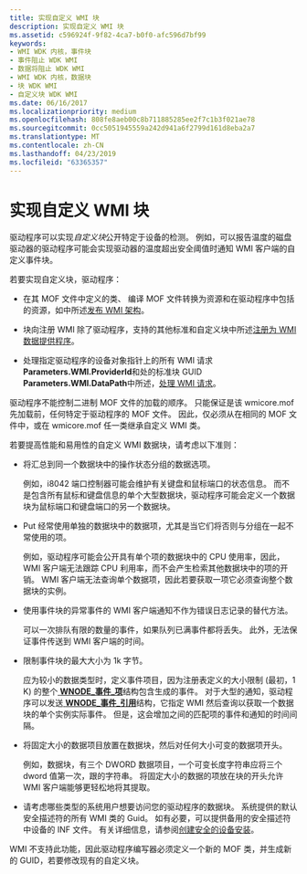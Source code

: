 ```yaml
---
title: 实现自定义 WMI 块
description: 实现自定义 WMI 块
ms.assetid: c596924f-9f82-4ca7-b0f0-afc596d7bf99
keywords:
- WMI WDK 内核，事件块
- 事件阻止 WDK WMI
- 数据将阻止 WDK WMI
- WMI WDK 内核，数据块
- 块 WDK WMI
- 自定义块 WDK WMI
ms.date: 06/16/2017
ms.localizationpriority: medium
ms.openlocfilehash: 808fe8aeb00c8b711885285ee2f7c1b3f021ae78
ms.sourcegitcommit: 0cc5051945559a242d941a6f2799d161d8eba2a7
ms.translationtype: MT
ms.contentlocale: zh-CN
ms.lasthandoff: 04/23/2019
ms.locfileid: "63365357"
---
```

# <a name="implementing-custom-wmi-blocks"></a>实现自定义 WMI 块





驱动程序可以实现*自定义块*公开特定于设备的检测。 例如，可以报告温度的磁盘驱动器的驱动程序可能会实现驱动器的温度超出安全阈值时通知 WMI 客户端的自定义事件块。

若要实现自定义块，驱动程序：

-   在其 MOF 文件中定义的类、 编译 MOF 文件转换为资源和在驱动程序中包括的资源，如中所述[发布 WMI 架构](publishing-a-wmi-schema.md)。

-   块向注册 WMI 除了驱动程序，支持的其他标准和自定义块中所述[注册为 WMI 数据提供程序](registering-as-a-wmi-data-provider.md)。

-   处理指定驱动程序的设备对象指针上的所有 WMI 请求**Parameters.WMI.ProviderId**和处的标准块 GUID **Parameters.WMI.DataPath**中所述，[处理 WMI 请求](handling-wmi-requests.md)。

驱动程序不能控制二进制 MOF 文件的加载的顺序。 只能保证是该 wmicore.mof 先加载前，任何特定于驱动程序的 MOF 文件。 因此，仅必须从在相同的 MOF 文件中，或在 wmicore.mof 任一类继承自定义 WMI 类。

若要提高性能和易用性的自定义 WMI 数据块，请考虑以下准则：

-   将汇总到同一个数据块中的操作状态分组的数据选项。

    例如，i8042 端口控制器可能会维护有关键盘和鼠标端口的状态信息。 而不是包含所有鼠标和键盘信息的单个大型数据块，驱动程序可能会定义一个数据块为鼠标端口和键盘端口的另一个数据块。

-   Put 经常使用单独的数据块中的数据项，尤其是当它们将否则与分组在一起不常使用的项。

    例如，驱动程序可能会公开具有单个项的数据块中的 CPU 使用率，因此，WMI 客户端无法跟踪 CPU 利用率，而不会产生检索其他数据块中的项的开销。 WMI 客户端无法查询单个数据项，因此若要获取一项它必须查询整个数据块的实例。

-   使用事件块的异常事件的 WMI 客户端通知不作为错误日志记录的替代方法。

    可以一次排队有限的数量的事件，如果队列已满事件都将丢失。 此外，无法保证事件传送到 WMI 客户端的时间。

-   限制事件块的最大大小为 1k 字节。

    应为较小的数据类型时，定义事件项目，因为注册表定义的大小限制 (最初，1 K) 的整个[ **WNODE\_事件\_项**](https://msdn.microsoft.com/library/windows/hardware/ff566373)结构包含生成的事件。 对于大型的通知，驱动程序可以发送[ **WNODE\_事件\_引用**](https://msdn.microsoft.com/library/windows/hardware/ff566374)结构，它指定 WMI 然后查询以获取一个数据块的单个实例实际事件。 但是，这会增加之间的匹配项的事件和通知的时间间隔。

-   将固定大小的数据项目放置在数据块，然后对任何大小可变的数据项开头。

    例如，数据块，有三个 DWORD 数据项目，一个可变长度字符串应将三个 dword 值第一次，跟的字符串。 将固定大小的数据的项放在块的开头允许 WMI 客户端能够更轻松地将其提取。

-   请考虑哪些类型的系统用户想要访问您的驱动程序的数据块。 系统提供的默认安全描述符的所有 WMI 类的 Guid。 如有必要，可以提供备用的安全描述符中设备的 INF 文件。 有关详细信息，请参阅[创建安全的设备安装](https://msdn.microsoft.com/library/windows/hardware/ff540212)。

WMI 不支持此功能，因此驱动程序编写器必须定义一个新的 MOF 类，并生成新的 GUID，若要修改现有的自定义块。

 

 





